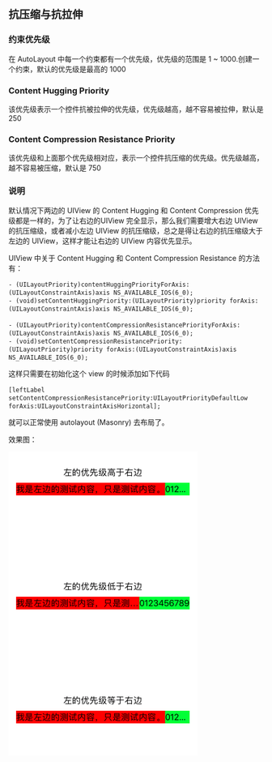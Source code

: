 ## 抗压缩与抗拉伸

### 约束优先级

在 AutoLayout 中每一个约束都有一个优先级，优先级的范围是 1 ~ 1000.创建一个约束，默认的优先级是最高的 1000

### Content Hugging Priority

该优先级表示一个控件抗被拉伸的优先级，优先级越高，越不容易被拉伸，默认是 250

### Content Compression Resistance Priority

该优先级和上面那个优先级相对应，表示一个控件抗压缩的优先级。优先级越高，越不容易被压缩，默认是 750

### 说明
  
默认情况下两边的 UIView 的 Content Hugging 和 Content Compression 优先级都是一样的，为了让右边的UIView 完全显示，那么我们需要增大右边 UIView 的抗压缩级，或者减小左边 UIView 的抗压缩级，总之是得让右边的抗压缩级大于左边的 UIView，这样才能让右边的 UIView 内容优先显示。

UIView 中关于 Content Hugging 和 Content Compression Resistance 的方法有：

```
- (UILayoutPriority)contentHuggingPriorityForAxis:(UILayoutConstraintAxis)axis NS_AVAILABLE_IOS(6_0);
- (void)setContentHuggingPriority:(UILayoutPriority)priority forAxis:(UILayoutConstraintAxis)axis NS_AVAILABLE_IOS(6_0);

- (UILayoutPriority)contentCompressionResistancePriorityForAxis:(UILayoutConstraintAxis)axis NS_AVAILABLE_IOS(6_0);
- (void)setContentCompressionResistancePriority:(UILayoutPriority)priority forAxis:(UILayoutConstraintAxis)axis NS_AVAILABLE_IOS(6_0);
```

这样只需要在初始化这个 view 的时候添加如下代码

```
[leftLabel setContentCompressionResistancePriority:UILayoutPriorityDefaultLow forAxis:UILayoutConstraintAxisHorizontal];
```

就可以正常使用 autolayout (Masonry) 去布局了。

 效果图：
 
 ![](https://github.com/huangzhifei/huangzhifei.github.com/raw/master/images/layoutPriority.png)
 
 

